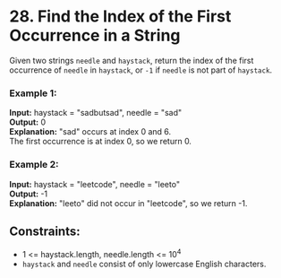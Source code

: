 # 28. Find the Index of the First Occurrence in a String

Given two strings `needle` and `haystack`, return the index of the first occurrence of `needle` in `haystack`, or `-1` if `needle` is not part of `haystack`.

### Example 1:
**Input:** haystack = "sadbutsad", needle = "sad"  
**Output:** 0  
**Explanation:** "sad" occurs at index 0 and 6.  
The first occurrence is at index 0, so we return 0.

### Example 2:
**Input:** haystack = "leetcode", needle = "leeto"  
**Output:** -1  
**Explanation:** "leeto" did not occur in "leetcode", so we return -1.
 
## Constraints:
- 1 <= haystack.length, needle.length <= $10^4$
- `haystack` and `needle` consist of only lowercase English characters.
